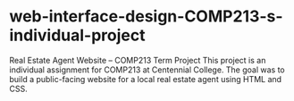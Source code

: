 # web-interface-design-COMP213-s-individual-project
Real Estate Agent Website – COMP213 Term Project This project is an individual assignment for COMP213 at Centennial College. The goal was to build a public-facing website for a local real estate agent using HTML and CSS.
